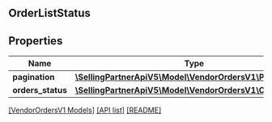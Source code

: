 ## OrderListStatus

## Properties

Name | Type | Description | Notes
------------ | ------------- | ------------- | -------------
**pagination** | [**\SellingPartnerApiV5\Model\VendorOrdersV1\Pagination**](Pagination.md) |  | [optional]
**orders_status** | [**\SellingPartnerApiV5\Model\VendorOrdersV1\OrderStatus[]**](OrderStatus.md) |  | [optional]

[[VendorOrdersV1 Models]](../) [[API list]](../../Api) [[README]](../../../README.md)
